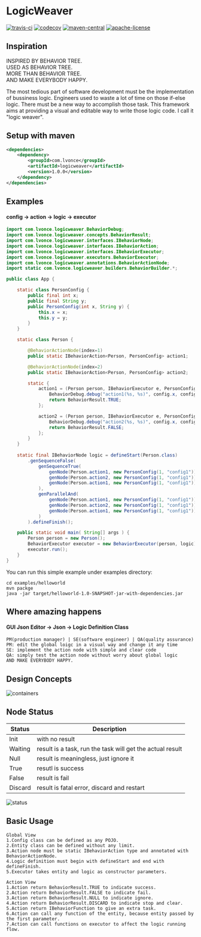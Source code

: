 # LogicWeaver
[![travis-ci](https://travis-ci.org/thegenius/LogicWeaver.svg?branch=master)](https://travis-ci.org/thegenius/LogicWeaver)
[![codecov](https://codecov.io/gh/thegenius/LogicWeaver/branch/master/graph/badge.svg)](https://codecov.io/gh/thegenius/LogicWeaver)
[![maven-central](https://img.shields.io/badge/maven-1.0.0-green.svg)](http://search.maven.org/#search%7Cga%7C1%7Clogicweaver)
[![apache-license](https://img.shields.io/badge/license-Apache--2.0-green.svg)](https://www.apache.org/licenses/LICENSE-2.0)

## Inspiration
INSPIRED BY   BEHAVIOR  TREE.  
USED     AS   BEHAVIOR  TREE.  
MORE     THAN BEHAVIOR  TREE.  
AND      MAKE EVERYBODY HAPPY.  

  
The most tedious part of software development must be the implementation of bussiness logic. Engineers used to waste a lot of time on those if-else logic. There must be a new way to accomplish those task. This framework aims at providing a visual and editable way to write those logic code. I call it "logic weaver".

## Setup with maven
```xml
<dependencies>
	<dependency>
		<groupId>com.lvonce</groupId>
		<artifactId>logicweaver</artifactId>
		<version>1.0.0</version>
	</dependency>
</dependencies>
```

## Examples
#### config -> action -> logic -> executor

```java
import com.lvonce.logicweaver.BehaviorDebug;
import com.lvonce.logicweaver.concepts.BehaviorResult;
import com.lvonce.logicweaver.interfaces.IBehaviorNode;
import com.lvonce.logicweaver.interfaces.IBehaviorAction;
import com.lvonce.logicweaver.interfaces.IBehaviorExecutor;
import com.lvonce.logicweaver.executors.BehaviorExecutor;
import com.lvonce.logicweaver.annotations.BehaviorActionNode;
import static com.lvonce.logicweaver.builders.BehaviorBuilder.*;

public class App {

	static class PersonConfig {
		public final int x;
		public final String y;
		public PersonConfig(int x, String y) {
			this.x = x;
			this.y = y;
		}
	}

	static class Person {

		@BehaviorActionNode(index=1)
		public static IBehaviorAction<Person, PersonConfig> action1;

		@BehaviorActionNode(index=2)
		public static IBehaviorAction<Person, PersonConfig> action2;

		static {
			action1 = (Person person, IBehaviorExecutor e, PersonConfig config)->{
				BehaviorDebug.debug("action1(%s, %s)", config.x, config.y);
				return BehaviorResult.TRUE;
			};

			action2 = (Person person, IBehaviorExecutor e, PersonConfig config)->{
				BehaviorDebug.debug("action2(%s, %s)", config.x, config.y);
				return BehaviorResult.FALSE;
			};
		}
	}
	
	static final IBehaviorNode logic = defineStart(Person.class)
		.genSequenceFalse(
			genSequenceTrue(
				genNode(Person.action1, new PersonConfig(1, "config1")),
				genNode(Person.action2, new PersonConfig(1, "config1")),
				genNode(Person.action1, new PersonConfig(1, "config1"))
			),
			genParallelAnd(
				genNode(Person.action1, new PersonConfig(1, "config1")),
				genNode(Person.action2, new PersonConfig(1, "config1")),
				genNode(Person.action1, new PersonConfig(1, "config1"))
			)
		).defineFinish();

	public static void main( String[] args ) {
		Person person = new Person();
		BehaviorExecutor executor = new BehaviorExecutor(person, logic);
		executor.run();
	}
}
```
  
You can run this simple example under examples directory:
```
cd examples/helloworld
mvn packge
java -jar target/helloworld-1.0-SNAPSHOT-jar-with-dependencies.jar
```

## Where amazing happens
#### GUI Json Editor -> Json -> Logic Definition Class
```
PM(production manager) | SE(software engineer) | QA(quality assurance)  
PM: edit the global loigc in a visual way and change it any time  
SE: implement the action node with simple and clear code  
QA: simply test the action node without worry about global logic  
AND MAKE EVERYBODY HAPPY.
```

## Design Concepts
![containers](https://raw.githubusercontent.com/thegenius/LogicWeaver/master/docs/containers.png)

## Node Status
|Status|Description|
|------|-----------|
|Init   |with no result|
|Waiting|result is a task, run the task will get the actual result|
|Null   |result is meaningless, just ignore it|
|True   |resutl is success|
|False  |result is fail|
|Discard|result is fatal error, discard and restart|  

![status](https://raw.githubusercontent.com/thegenius/LogicWeaver/master/docs/status.jpg)


## Basic Usage
```
Global View
1.Config class can be defined as any POJO.
2.Entity class can be defined without any limit.
3.Action node must be static IBehaviorAction type and annotated with BehaviorActionNode.
4.Logic definition must begin with defineStart and end with defineFinish.
5.Executor takes entity and logic as constructor parameters.

Action View
1.Action return BehaviorResult.TRUE to indicate success.
2.Action return BehaviorResult.FALSE to indicate fail.
3.Action return BehaviorResult.NULL to indicate ignore.
4.Action return BehaviorResult.DISCARD to indicate stop and clear.
5.Action return IBehaviorFunction to give an extra task.
6.Action can call any function of the entity, because entity passed by the first parameter.
7.Action can call functions on executor to affect the logic running flow.
```


